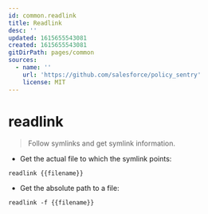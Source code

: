 ```yaml
---
id: common.readlink
title: Readlink
desc: ''
updated: 1615655543081
created: 1615655543081
gitDirPath: pages/common
sources:
  - name: ''
    url: 'https://github.com/salesforce/policy_sentry'
    license: MIT
---
```

# readlink

> Follow symlinks and get symlink information.

- Get the actual file to which the symlink points:

`readlink {{filename}}`

- Get the absolute path to a file:

`readlink -f {{filename}}`


